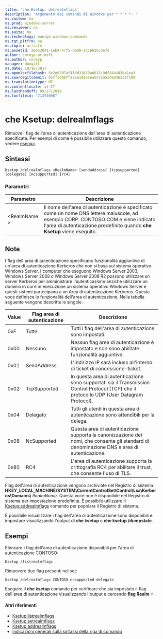 ```yaml
---
title: 'che Ksetup: delrealmflags'
description: 'Argomento dei comandi di Windows per * * * *- '
ms.custom: na
ms.prod: windows-server
ms.reviewer: na
ms.suite: na
ms.technology: manage-windows-commands
ms.tgt_pltfrm: na
ms.topic: article
ms.assetid: 22053041-1eb4-47f5-bed9-3d5681bcde7d
author: coreyp-at-msft
ms.author: coreyp
manager: dongill
ms.date: 10/16/2017
ms.openlocfilehash: 8e2e67d7af4fdd31b79ad633c9df844483bb1ea3
ms.sourcegitcommit: 6aff3d88ff22ea141a6ea6572a5ad8dd6321f199
ms.translationtype: MT
ms.contentlocale: it-IT
ms.lasthandoff: 09/27/2019
ms.locfileid: "71375098"
---
```

# <a name="ksetupdelrealmflags"></a>che Ksetup: delrealmflags



Rimuove i flag dell'area di autenticazione dall'area di autenticazione specificata.  Per esempi di come è possibile utilizzare questo comando, vedere [esempi](#BKMK_Examples).

## <a name="syntax"></a>Sintassi

```
ksetup /delrealmflags <RealmName> [sendaddress] [tcpsupported] [delegate] [ncsupported] [rc4]
```

### <a name="parameters"></a>Parametri

|Parametro|Descrizione|
|---------|-----------|
|\<RealmName >|Il nome dell'area di autenticazione è specificato come un nome DNS lettere maiuscole, ad esempio CORP. CONTOSO.COM e viene indicato l'area di autenticazione predefinito quando **che Ksetup** viene eseguito.|

## <a name="remarks"></a>Note

I flag dell'area di autenticazione specificano funzionalità aggiuntive di un'area di autenticazione Kerberos che non si basa sul sistema operativo Windows Server. I computer che eseguono Windows Server 2003, Windows Server 2008 o Windows Server 2008 R2 possono utilizzare un server Kerberos per amministrare l'autenticazione anziché utilizzare un dominio in cui è in esecuzione un sistema operativo Windows Server e questi sistemi partecipano a un Area di autenticazione Kerberos. Questa voce definisce le funzionalità dell'area di autenticazione. Nella tabella seguente vengono descritte le singole.

|Value|Flag area di autenticazione|Descrizione|
|-----|----------|-----------|
|0xF|Tutte|Tutti i flag dell'area di autenticazione sono impostati.|
|0x00|Nessuno|Nessun flag area di autenticazione è impostato e non sono abilitate funzionalità aggiuntive.|
|0x01|SendAddress|L'indirizzo IP sarà incluso all'interno di ticket di concessione-ticket.|
|0x02|TcpSupported|In questa area di autenticazione sono supportati sia il Transmission Control Protocol (TCP) che il protocollo UDP (User Datagram Protocol).|
|0x04|Delegato|Tutti gli utenti in questa area di autenticazione sono attendibili per la delega.|
|0x08|NcSupported|Questa area di autenticazione supporta la canonizzazione dei nomi, che consente gli standard di denominazione DNS e area di autenticazione.|
|0x80|RC4|L'area di autenticazione supporta la crittografia RC4 per abilitare il trust, che consente l'uso di TLS.|

Flag dell'area di autenticazione vengono archiviate nel Registro di sistema **HKEY_LOCAL_MACHINE\SYSTEM\CurrentControlSet\Control\Lsa\Kerberos\Domains\\** <em>RealmName</em>. Questa voce non è disponibile nel Registro di sistema per impostazione predefinita. È possibile utilizzare il [Ksetup:addrealmflags](ksetup-addrealmflags.md) comando per popolare il Registro di sistema.

È possibile visualizzare i flag dell'area di autenticazione sono disponibili e impostare visualizzando l'output di **che ksetup** o **che ksetup /dumpstate**.

## <a name="BKMK_Examples"></a>Esempi

Elencare i flag dell'area di autenticazione disponibili per l'area di autenticazione CONTOSO:
```
Ksetup /listrealmflags
```
Rimuovere due flag presenti nel set:
```
ksetup /delrealmflags CONTOSO ncsupported delegate
```
Eseguire il **che ksetup** comando per verificare che sia impostato il flag dell'area di autenticazione visualizzando l'output e cercando **flag Realm =** .

#### <a name="additional-references"></a>Altri riferimenti

-   [Ksetup:listrealmflags](ksetup-listrealmflags.md)
-   [Ksetup:setrealmflags](ksetup-setrealmflags.md)
-   [Ksetup:addrealmflags](ksetup-addrealmflags.md)
-   [Indicazioni generali sulla sintassi della riga di comando](command-line-syntax-key.md)